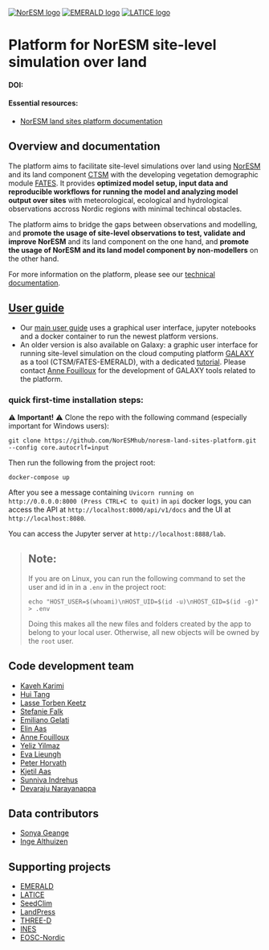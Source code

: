 
[![NorESM logo](https://tinyimg.io/i/9AdhM6J.png "the Norwegian Earth System Model")](https://www.noresm.org/)
[![EMERALD logo](https://tinyimg.io/i/O6Vkl1F.png "EMERALD project")](https://www.mn.uio.no/geo/english/research/projects/emerald/)
[![LATICE logo](https://tinyimg.io/i/4IM1ogh.png "Land-ATmosphere Interactions in Cold Environments research group")](https://www.mn.uio.no/geo/english/research/groups/latice/)


# Platform for NorESM site-level simulation over land

#### DOI:

#### Essential resources: 
- [NorESM land sites platform documentation](https://noresmhub.github.io/noresm-land-sites-platform/)

## Overview and documentation
The platform aims to facilitate site-level simulations over land using [NorESM](https://github.com/NorESMhub/NorESM) and its land component [CTSM](https://github.com/ESCOMP/CTSM) with the developing vegetation demographic module [FATES](https://github.com/NGEET/fates). It provides **optimized model setup, input data and reproducible workflows for running the model and analyzing model output over sites** with meteorological, ecological and hydrological observations accross Nordic regions with minimal techincal obstacles.

The platform aims to bridge the gaps between observations and modelling, and **promote the usage of site-level observations to test, validate and improve NorESM** and its land component on the one hand, and **promote the usage of NorESM and its land model component by non-modellers** on the other hand.


For more information on the platform, please see our [technical documentation](https://noresmhub.github.io/noresm-land-sites-platform/).


## [User guide](https://noresmhub.github.io/noresm-land-sites-platform/user_guide)
  - Our [main user guide](https://noresmhub.github.io/noresm-land-sites-platform/user_guide) uses a graphical user interface, jupyter notebooks and a docker container to run the newest platform versions. 
  - An older version is also available on Galaxy: a graphic user interface for running site-level simulation on the cloud computing platform [GALAXY](https://galaxyproject.org/) as a tool (CTSM/FATES-EMERALD), with a dedicated [tutorial](https://training.galaxyproject.org/training-material/topics/climate/tutorials/fates/tutorial.html). Please contact [Anne Fouilloux](https://github.com/annefou) for the development of GALAXY tools related to the platform.


### quick first-time installation steps:

:warning: **Important!** :warning: Clone the repo with the following command (especially important for Windows users):

`git clone https://github.com/NorESMhub/noresm-land-sites-platform.git --config core.autocrlf=input`

Then run the following from the project root:

`docker-compose up`

After you see a message containing `Uvicorn running on http://0.0.0.0:8000 (Press CTRL+C to quit)` in `api` docker logs, you can access the API at `http://localhost:8000/api/v1/docs` and the UI at `http://localhost:8080`.

You can access the Jupyter server at `http://localhost:8888/lab`.

> ## Note:
>
> If you are on Linux, you can run the following command to set the user and id in in a `.env` in the project root:
>
> ```echo "HOST_USER=$(whoami)\nHOST_UID=$(id -u)\nHOST_GID=$(id -g)" > .env```
>
> Doing this makes all the new files and folders created by the app to belong to your local user. Otherwise, all new objects will be owned by the `root` user.


## Code development team
* [Kaveh Karimi](https://github.com/ka7eh)
* [Hui Tang](https://github.com/huitang-earth)
* [Lasse Torben Keetz](https://github.com/lasseke)
* [Stefanie Falk](https://github.com/ziu1986)
* [Emiliano Gelati](https://github.com/emiliano-gelati)
* [Elin Aas](https://github.com/ecaas)
* [Anne Fouilloux](https://github.com/annefou)
* [Yeliz Yilmaz](https://github.com/yelizy)
* [Eva Lieungh](https://github.com/evalieungh)
* [Peter Horvath](https://github.com/peterhor)
* [Kjetil Aas](https://github.com/kjetilaas)
* [Sunniva Indrehus](https://github.com/sunnivin)
* [Devaraju Narayanappa](https://github.com/devarajun)

## Data contributors
* [Sonya Geange](https://github.com/srg101)
* [Inge Althuizen](https://github.com/ingealthuizen)

## Supporting projects
* [EMERALD](https://www.mn.uio.no/geo/english/research/projects/emerald/)
* [LATICE](https://www.mn.uio.no/geo/english/research/groups/latice/)
* [SeedClim](https://www.uib.no/en/rg/EECRG/55395/seedclim)
* [LandPress](https://www.uib.no/en/rg/EECRG/95156/landpress)
* [THREE-D](https://www.uib.no/en/rg/EECRG/126712/three-d)
* [INES](https://www.ines.noresm.org/)
* [EOSC-Nordic](https://www.eosc-nordic.eu/)
